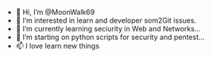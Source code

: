 - 👋 Hi, I’m @MoonWalk69
- 👀 I’m interested in learn and developer som2Git issues.
- 🌱 I’m currently learning seciurity in Web and Networks...
- 💞️ I’m starting on python scripts for security and pentest...
- 📫 I love learn new things

<!---
MoonWalk69/MoonWalk69 is a ✨ special ✨ repository because its `README.md` (this file) appears on your GitHub profile.
You can click the Preview link to take a look at your changes.
--->

